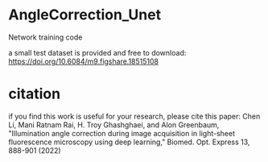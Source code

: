 # AngleCorrection_Unet
Network training code

a small test dataset is provided and free to download:
https://doi.org/10.6084/m9.figshare.18515108
# citation
if you find this work is useful for your research, please cite this paper:
Chen Li, Mani Ratnam Rai, H. Troy Ghashghaei, and Alon Greenbaum, "Illumination angle correction during image acquisition in light-sheet fluorescence microscopy using deep learning," Biomed. Opt. Express 13, 888-901 (2022)
